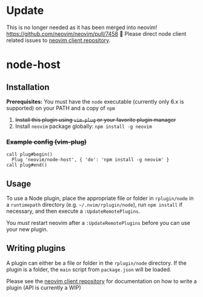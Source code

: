 # Update
This is no longer needed as it has been merged into neovim! https://github.com/neovim/neovim/pull/7458 🎉
Please direct node client related issues to [neovim client repository](https://github.com/neovim/node-client).

# node-host
## Installation

**Prerequisites:** You must have the `node` executable (currently only 6.x is supported) on your PATH and a copy of `npm`

1. ~~Install this plugin using `vim-plug` or your favorite plugin manager~~
2. Install `neovim` package globally: `npm install -g neovim`

### ~~Example config (vim-plug)~~
```vim
call plug#begin()
  Plug 'neovim/node-host', { 'do': 'npm install -g neovim' }
call plug#end()
```

## Usage
To use a Node plugin, place the appropriate file or folder in `rplugin/node` in a `runtimepath` directory (e.g. `~/.nvim/rplugin/node`), run `npm install` if necessary, and then execute a `:UpdateRemotePlugins`.

You *must* restart neovim after a `:UpdateRemotePlugins` before you can use your new plugin.

## Writing plugins
A plugin can either be a file or folder in the `rplugin/node` directory. If the plugin is a folder, the `main` script from `package.json` will be loaded.

Please see the [neovim client repository](https://github.com/neovim/node-client) for documentation on how to write a plugin (API is currently a WIP)
